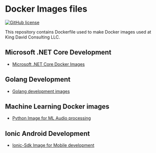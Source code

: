 # Docker Images files

[![GitHub license](https://img.shields.io/badge/license-MIT-blue.svg?style=flat-square)](https://raw.githubusercontent.com/kdcllc/docker/master/LICENSE)

This repository contains Dockerfile used to make Docker images used at King David Consulting LLC.

## Microsoft .NET Core Development

- [Microsoft .NET Core Docker Images](./dotnet/)

## Golang Development

- [Golang development images](./golang/)

## Machine Learning Docker images

- [Python Image for ML Audio processing](./python-ml/)

## Ionic Android Development

- [Ionic-Sdk Image for Mobile development](./ionic-sdk/)
